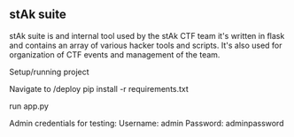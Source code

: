 ## stAk suite
stAk suite is and internal tool used by the stAk CTF team it's written in flask and contains an array of various hacker tools and scripts. It's also used for organization of CTF events and management of the team.

Setup/running project

Navigate to /deploy
pip install -r requirements.txt

run app.py



Admin credentials for testing:
Username: admin
Password: adminpassword
